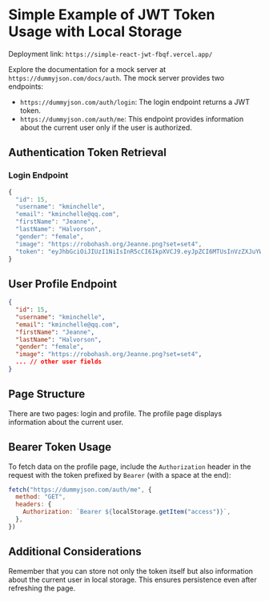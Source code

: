 # Simple Example of JWT Token Usage with Local Storage

Deployment link: `https://simple-react-jwt-fbqf.vercel.app/`

Explore the documentation for a mock server at `https://dummyjson.com/docs/auth`. The mock server provides two endpoints:

- `https://dummyjson.com/auth/login`: The login endpoint returns a JWT token.
- `https://dummyjson.com/auth/me`: This endpoint provides information about the current user only if the user is authorized.

## Authentication Token Retrieval

### Login Endpoint
```javascript
{
  "id": 15,
  "username": "kminchelle",
  "email": "kminchelle@qq.com",
  "firstName": "Jeanne",
  "lastName": "Halvorson",
  "gender": "female",
  "image": "https://robohash.org/Jeanne.png?set=set4",
  "token": "eyJhbGciOiJIUzI1NiIsInR5cCI6IkpXVCJ9.eyJpZCI6MTUsInVzZXJuYW1lIjoia21pbmNoZWxsZSIsImVtYWlsIjoia21pbmNoZWxsZUBxcS5jb20iLCJmaXJzdE5hbWUiOiJKZWFubmUiLCJsYXN0TmFtZSI6IkhhbHZvcnNvbiIsImdlbmRlciI6ImZlbWFsZSIsImltYWdlIjoiaHR0cHM6Ly9yb2JvaGFzaC5vcmcvYXV0cXVpYXV0LnBuZz9zaXplPTUweDUwJnNldD1zZXQxIiwiaWF0IjoxNjM1NzczOTYyLCJleHAiOjE2MzU3Nzc1NjJ9.n9PQX8w8ocKo0dMCw3g8bKhjB8Wo7f7IONFBDqfxKhs"
}
```

## User Profile Endpoint
```json
{
  "id": 15,
  "username": "kminchelle",
  "email": "kminchelle@qq.com",
  "firstName": "Jeanne",
  "lastName": "Halvorson",
  "gender": "female",
  "image": "https://robohash.org/Jeanne.png?set=set4",
  ... // other user fields
}
```

## Page Structure

There are two pages: login and profile. The profile page displays information about the current user.

## Bearer Token Usage

To fetch data on the profile page, include the `Authorization` header in the request with the token prefixed by `Bearer` (with a space at the end):

```javascript
fetch("https://dummyjson.com/auth/me", {
  method: "GET",
  headers: {
    Authorization: `Bearer ${localStorage.getItem("access")}`,
  },
})
```

## Additional Considerations

Remember that you can store not only the token itself but also information about the current user in local storage. This ensures persistence even after refreshing the page.
